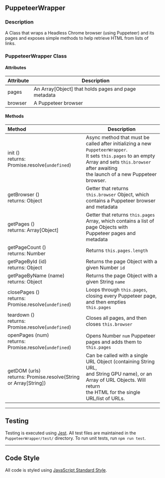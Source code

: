 ## PuppeteerWrapper
### Description
A Class that wraps a Headless Chrome browser (using Puppeteer) and its pages and exposes simple methods to help retrieve HTML from lists of links.


### PuppeteerWrapper Class
#### Attributes
| Attribute   | Description |
| :---------- | ----------- |
| pages       | An Array[Object] that holds pages and page metadata |
| browser     | A Puppeteer browser |


#### Methods
| Method      | Description |
| :---------- | ----------- |
| init ()<br />returns: Promise.resolve(`undefined`) | Async method that must be called after initializing a new `PuppeteerWrapper`.<br />It sets `this.pages` to an empty Array and sets `this.browser` after awaiting<br />the launch of a new Puppeteer browser. |
| getBrowser ()<br />returns: Object | Getter that returns `this.browser` Object, which contains a Puppeteer browser<br />and metadata |
| getPages ()<br />returns: Array[Object] | Getter that returns `this.pages` Array, which contains a list of page Objects with<br />Puppeteer pages and metadata |
| getPageCount ()<br />returns: Number | Returns `this.pages.length` |
| getPageById (id)<br />returns: Object | Returns the page Object with a given Number `id` |
| getPageByName (name)<br />returns: Object | Returns the page Object with a given String `name` |
| closePages ()<br />returns: Promise.resolve(`undefined`) | Loops through `this.pages`, closing every Puppeteer page, and then empties<br />`this.pages` |
| teardown ()<br />returns: Promise.resolve(`undefined`) | Closes all pages, and then closes `this.browser` |
| openPages (num)<br />returns: Promise.resolve(`undefined`) | Opens Number `num` Puppeteer pages and adds them to `this.pages` |
| getDOM (urls)<br />returns: Promise.resolve(String or Array[String]) | Can be called with a single URL Object (containing String URL,<br />and String GPU name), or an Array of URL Objects. Will return<br />the HTML for the single URL/list of URLs. |

----------------------------------------------------------------------

## Testing
Testing is executed using [Jest](https://jestjs.io/). All test files are maintained in the `PuppeteerWrapper/test/` directory. To run unit tests, run `npm run test`.

----------------------------------------------------------------------

## Code Style
All code is styled using [JavaScript Standard Style](https://standardjs.com/).
